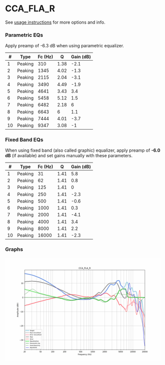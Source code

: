 # CCA_FLA_R
See [usage instructions](https://github.com/jaakkopasanen/AutoEq#usage) for more options and info.

### Parametric EQs
Apply preamp of -6.3 dB when using parametric equalizer.

|   # | Type    |   Fc (Hz) |    Q |   Gain (dB) |
|-----|---------|-----------|------|-------------|
|   1 | Peaking |       310 | 1.38 |        -2.1 |
|   2 | Peaking |      1345 | 4.02 |        -1.3 |
|   3 | Peaking |      2115 | 2.04 |        -3.1 |
|   4 | Peaking |      3490 | 4.49 |        -1.9 |
|   5 | Peaking |      4641 | 3.43 |         3.4 |
|   6 | Peaking |      5458 | 5.12 |         1.5 |
|   7 | Peaking |      6482 | 2.18 |         6   |
|   8 | Peaking |      6643 | 6    |         1.1 |
|   9 | Peaking |      7444 | 4.01 |        -3.7 |
|  10 | Peaking |      9347 | 3.08 |        -1   |

### Fixed Band EQs
When using fixed band (also called graphic) equalizer, apply preamp of **-6.0 dB** (if available) and set gains manually with these parameters.

|   # | Type    |   Fc (Hz) |    Q |   Gain (dB) |
|-----|---------|-----------|------|-------------|
|   1 | Peaking |        31 | 1.41 |         5.8 |
|   2 | Peaking |        62 | 1.41 |         0.8 |
|   3 | Peaking |       125 | 1.41 |         0   |
|   4 | Peaking |       250 | 1.41 |        -2.3 |
|   5 | Peaking |       500 | 1.41 |        -0.6 |
|   6 | Peaking |      1000 | 1.41 |         0.3 |
|   7 | Peaking |      2000 | 1.41 |        -4.1 |
|   8 | Peaking |      4000 | 1.41 |         3.4 |
|   9 | Peaking |      8000 | 1.41 |         2.2 |
|  10 | Peaking |     16000 | 1.41 |        -2.3 |

### Graphs
![](./CCA_FLA_R.png)
